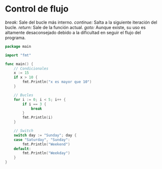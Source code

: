 # Control de flujo

_break:_ Sale del bucle más interno.
_continue:_ Salta a la siguiente iteración del bucle.
_return:_ Sale de la función actual.
_goto:_ Aunque existe, su uso es altamente desaconsejado debido a la dificultad en seguir el flujo del programa.

```go
package main

import "fmt"

func main() {
    // Condicionales
    x := 15
    if x > 10 {
        fmt.Println("x es mayor que 10")
    }

    // Bucles
    for i := 0; i < 5; i++ {
        if i == 3 {
            break
        }
        fmt.Println(i)
    }

    // Switch
    switch day := "Sunday"; day {
    case "Saturday", "Sunday":
        fmt.Println("Weekend")
    default:
        fmt.Println("Weekday")
    }
}
```
